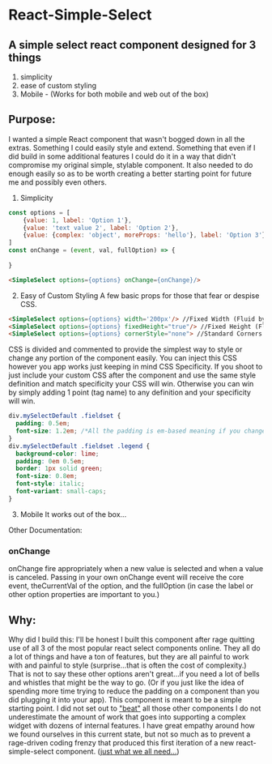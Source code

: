 # React-Simple-Select
## A simple select react component designed for 3 things
1. simplicity 
2. ease of custom styling 
3. Mobile - (Works for both mobile and web out of the box)

## Purpose:
I wanted a simple React component that wasn't bogged down in all the extras. Something I could easily style and extend. Something that even if I did build in some additional features I could do it in a way that didn't compromise my original simple, stylable component. It also needed to do enough easily so as to be worth creating a better starting point for future me and possibly even others.

1. Simplicity
```javascript
const options = [
    {value: 1, label: 'Option 1'},
    {value: 'text value 2', label: 'Option 2'},
    {value: {complex: 'object', moreProps: 'hello'}, label: 'Option 3'}
]
const onChange = (event, val, fullOption) => {
    
}
```
```html
<SimpleSelect options={options} onChange={onChange}/>
```

2. Easy of Custom Styling
A few basic props for those that fear or despise CSS.
```html
<SimpleSelect options={options} width='200px'/> //Fixed Width (Fluid by default)
<SimpleSelect options={options} fixedHeight="true"/> //Fixed Height (Fluid by default)
<SimpleSelect options={options} cornerStyle="none"> //Standard Corners (Rounded by default)
```

CSS is divided and commented to provide the simplest way to style or change any portion of the component easily.
You can inject this CSS however you app works just keeping in mind CSS Specificity. If you shoot to just include your custom CSS after the component and use the same style definition and match specificity your CSS will win. Otherwise you can win by simply adding 1 point (tag name) to any definition and your specificity will win.
```css
div.mySelectDefault .fieldset {
  padding: 0.5em;
  font-size: 1.2em; /*All the padding is em-based meaning if you change the font-size first you may find you are happy with the relative padding.*/
}
div.mySelectDefault .fieldset .legend {
  background-color: lime;
  padding: 0em 0.5em;
  border: 1px solid green;
  font-size: 0.8em;
  font-style: italic;
  font-variant: small-caps;
}
```

3. Mobile
It works out of the box...


Other Documentation:
### onChange
onChange fire appropriately when a new value is selected and when a value is canceled. Passing in your own onChange event will receive the core event, theCurrentVal of the option, and the fullOption (in case the label or other option properties are important to you.)

## Why:
Why did I build this: I'll be honest I built this component after rage quitting use of all 3 of the most popular react select components online. They all do a lot of things and have a ton of features, but they are all painful to work with and painful to style (surprise...that is often the cost of complexity.) That is not to say these other options aren't great...if you need a lot of bells and whistles that might be the way to go. (Or if you just like the idea of spending more time trying to reduce the padding on a component than you did plugging it into your app). This component is meant to be a simple starting point. I did not set out to ["beat"](https://xkcd.com/844/) all those other components I do not underestimate the amount of work that goes into supporting a complex widget with dozens of internal features. I have great empathy around how we found ourselves in this current state, but not so much as to prevent a rage-driven coding frenzy that produced this first iteration of a new react-simple-select component. ([just what we all need...](https://xkcd.com/927/))



